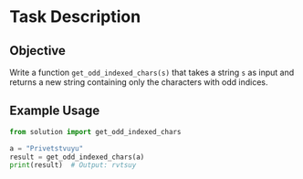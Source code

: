 # Task Description

## Objective

Write a function `get_odd_indexed_chars(s)` that takes a string `s` as input and returns a new string containing only the characters with odd indices.

## Example Usage

```python
from solution import get_odd_indexed_chars

a = "Privetstvuyu"
result = get_odd_indexed_chars(a)
print(result)  # Output: rvtsuy
